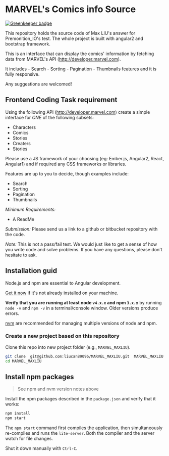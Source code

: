 # MARVEL's Comics info Source

[![Greenkeeper badge](https://badges.greenkeeper.io/nerdmax/MARVEL_MAXLIU.svg)](https://greenkeeper.io/)

This repository holds the source code of Max LIU's answer for Premonition_IO's test. The whole project is built with angular2 and bootstrap framework.

This is an interface that can display the comics' information by fetching data from MARVEL's API (http://developer.marvel.com).

It includes - Search - Sorting - Pagination - Thumbnails features and it is fully responsive.

Any suggestions are welcomed!

## Frontend Coding Task requirement

Using the following API (http://developer.marvel.com) create a simple interface for *ONE* of the following subsets:
 - Characters
 - Comics
 - Stories
 - Creaters
 - Stories

Please use a JS framework of your choosing (eg: Ember.js, Angular2, React, Angular1) and if required any CSS frameworks or libraries.

Features are up to you to decide, though examples include:
- Search
- Sorting
- Pagination
- Thumbnails

*Minimum Requirements:*
  - A ReadMe

*Submission:* Please send us a link to a github or bitbucket repository with the code.

*Note:* This is not a pass/fail test. We would just like to get a sense of how you write code and solve problems. If you have any questions, please don't hesitate to ask.

## Installation guid

Node.js and npm are essential to Angular development. 
    
<a href="https://docs.npmjs.com/getting-started/installing-node" target="_blank" title="Installing Node.js and updating npm">
Get it now</a> if it's not already installed on your machine.
 
**Verify that you are running at least node `v4.x.x` and npm `3.x.x`** by running `node -v` and `npm -v` in a terminal/console window. 
Older versions produce errors.

[nvm](https://github.com/creationix/nvm) are recommended for managing multiple versions of node and npm.

### Create a new project based on this repository

Clone this repo into new project folder (e.g., `MARVEL_MAXLIU`).
```bash
git clone  git@github.com:liucan89096/MARVEL_MAXLIU.git  MARVEL_MAXLIU
cd MARVEL_MAXLIU
```

## Install npm packages

> See npm and nvm version notes above

Install the npm packages described in the `package.json` and verify that it works:

```bash
npm install
npm start
```

The `npm start` command first compiles the application, 
then simultaneously re-compiles and runs the `lite-server`.
Both the compiler and the server watch for file changes.

Shut it down manually with `Ctrl-C`.

